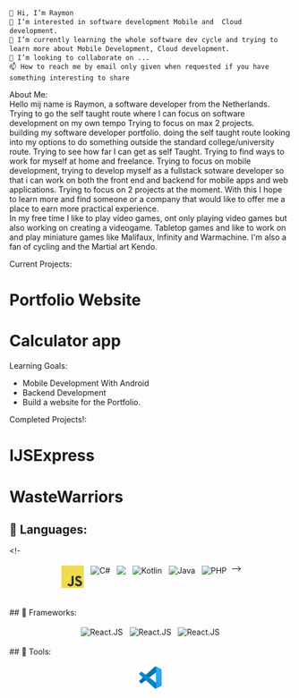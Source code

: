     👋 Hi, I’m Raymon
    👀 I’m interested in software development Mobile and  Cloud development. 
    🌱 I’m currently learning the whole software dev cycle and trying to learn more about Mobile Development, Cloud development.
    💞️ I’m looking to collaborate on ...
    📫 How to reach me by email only given when requested if you have something interesting to share
<p>
About Me:<br>
Hello mij name is Raymon, a software developer from the Netherlands. Trying to go the  self taught route where I can focus on software development on my own tempo
Trying to focus on max 2 projects.
<br>
building my software developer portfolio. doing the self taught route looking into my options to do something outside the standard college/university route. Trying to see how far I can get as self Taught.
Trying to find ways to work for myself at home and freelance. Trying to focus on mobile development, trying to develop myself as a fullstack sotware developer so that i can work on both the front end and backend for mobile apps and web applications. Trying to focus on 2 projects at the moment.
With this I hope to learn more and find someone or a company that would like to offer me a place to earn more practical experience. 
<br>
In my free time I like to play video games, ont only playing video games but also working on creating a videogame. Tabletop games and like to work on and play miniature games like Malifaux, Infinity and Warmachine. I'm also a fan of cycling and the Martial art Kendo.
</p>

Current Projects:
# Portfolio Website
# Calculator app


Learning Goals:
<ul>
    <li>Mobile Development With Android</li>
    <li>Backend Development</li>
    <Li>Build a website for the Portfolio.</Li>
</ul>

Completed Projects!:
# IJSExpress
<a href=""></a>
# WasteWarriors
<a href=""></a> 
## 🧰 Languages:
<!-

<p align="center">
<img src="https://raw.githubusercontent.com/github/explore/80688e429a7d4ef2fca1e82350fe8e3517d3494d/topics/javascript/javascript.png" alt="Javascript" height="40" style="vertical-align:top; margin:4px">
<img src="https://upload.wikimedia.org/wikipedia/commons/b/bd/Logo_C_sharp.svg" alt="C#" height="40" style="vertical-align:top; margin:4px">
<img src= alt="Go" height="40" style="vertical-align:top; margin:4px">
<img src="https://upload.wikimedia.org/wikipedia/commons/7/74/Kotlin_Icon.png" alt="Kotlin" height="40" style="vertical-align:top; margin:4px">
<img src="" alt="Java" height="40" style="vertical-align:top; margin:4px">
<img src="" alt="PHP" height="40" style="vertical-align:top; margin:4px">
-->
</p>

<br>
## 🧰 Frameworks: <br>
<p align="center">
<img src="https://cdn.iconscout.com/icon/free/png-512/free-react-1-282599.png?f=webp&w=256" alt="React.JS" height="40" style="vertical-align:top; margin:4px">
<img src="" alt="React.JS" height="40" style="vertical-align:top; margin:4px">
<img src="" alt="React.JS" height="40" style="vertical-align:top; margin:4px">
<!--
React Native
Spring
Laravel
-->    
</p>
## 🧰 Tools:
<p align="center">
<!--
Docker
AWS 
firebase
-->    
<img src="https://raw.githubusercontent.com/github/explore/80688e429a7d4ef2fca1e82350fe8e3517d3494d/topics/visual-studio-code/visual-studio-code.png" alt="VS Code" height="40" style="vertical-align:top; margin:4px">
</p>

<!---
Zerophreak/Zerophreak is a ✨ special ✨ repository because its `README.md` (this file) appears on your GitHub profile.
You can click the Preview link to take a look at your changes.
--->
